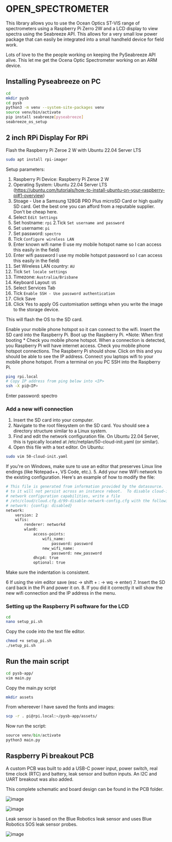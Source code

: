 # OPEN_SPECTROMETER

This library allows you to use the Ocean Optics ST-VIS range of spectrometers using a Raspberry Pi Zerro 2W and a LCD display to view spectra using the Seabreeze API. This allows for a very small low power package that can easily be integrated into a small handheld device for field work. 

Lots of love to the the people working on keeping the PySeabreeze API alive. This let me get the Ocena Optic Spectrometer working on an ARM device. 

## Installing Pyseabreeze on PC

```sh
cd
mkdir pysb
cd pysb
python3 -m venv --system-site-packages venv
source venv/bin/activate
pip install seabreeze[pyseabreeze]
seabreeze_os_setup
```

## 2 inch RPi Display For RPi

Flash the Raspberry Pi Zeroe 2 W with Ubuntu 22.04 Server LTS

```sh
sudo apt install rpi-imager
```

Setup parameters:
1. Raspberry Pi Device: Raspberry Pi Zeroe 2 W
2. Operating System: Ubuntu 22.04 Server LTS (https://ubuntu.com/tutorials/how-to-install-ubuntu-on-your-raspberry-pi#1-overview)
3. Stoage - Use a Samsung 128GB PRO Plus microSD Card or high quality SD card. Get the best one you can afford from a reputable supplier. Don't be cheap here.
4. Select `Edit Settings`
  1. Set hostname: `rpi`
  2.Tick `Set username and password`
  3. Set username: `pi`
  4. Set password: `spectro`
  5. Tick `Configure wireless LAN`
  6. Enter known wifi name (I use my mobile hotspot name so I can access this easily in the field)
  7. Enter wifi password I use my mobile hotspot password so I can access this easily in the field)
  8. Set Wireless LAN country: `AU`
  9. Tick `Set locale settings`
  10. Timezone: `Australia/Brisbane`
  11. Keyboard Layout: `US`
  12. Select Services Tab
  13. Tick `Enable SSH - Use password authentication`
  14. Click Save
  15. Click Yes to apply OS customisation settings when you write the image to the storage device.

This will flash the OS to the SD card.

Enable your mobile phone hotspot so it can connect to the wifi.
Insert the SD card into the Raspberry Pi. 
Boot up the Raspberry Pi.
*Note: When first booting *
Check you mobile phone hotspot. 
When a connection is detected, you Raspberry Pi will have internet access. Check you mobile phone hotspot connections. The Raspberry Pi should show. Click on this and you should be able to see the IP address.
Connect you laptops wifi to your mobile phone hotspot. 
From a terminal on you PC SSH into the Raspberry Pi.

```sh
ping rpi.local
# Copy IP address from ping below into <IP>
ssh -X pi@<IP>
```
Enter password: spectro

### Add a new wifi connection

1. Insert the SD card into your computer.
2. Navigate to the root filesystem on the SD card. You should see a directory structure similar to a Linux system.
3. Find and edit the network configuration file. On Ubuntu 22.04 Server, this is typically located at /etc/netplan/50-cloud-init.yaml (or similar).
4. Open this file with a text editor. On Ubuntu: 

```sh
sudo vim 50-cloud-init.yaml
```

If you're on Windows, make sure to use an editor that preserves Linux line endings (like Notepad++, VS Code, etc.). 
5. Add your new WiFi network to the existing configuration. Here's an example of how to modify the file:

```sh
# This file is generated from information provided by the datasource.  Changes
# to it will not persist across an instance reboot.  To disable cloud-init's
# network configuration capabilities, write a file
# /etc/cloud/cloud.cfg.d/99-disable-network-config.cfg with the following:
# network: {config: disabled}
network:
    version: 2
    wifis:
        renderer: networkd
        wlan0:
            access-points:
                wifi_name:
                    password: password
                new_wifi_name:
                    password: new_password
            dhcp4: true
            optional: true
```
Make sure the indentation is consistent. 

6 If using the vim editor save (esc -> shift + : -> wq -> enter)
7. Insert the SD card back in the Pi and power it on. 
8. If you did it correctly it will show the new wifi connection and the IP address in the menu.

### Setting up the Raspberry Pi software for the LCD

```sh
cd
nano setup_pi.sh
```

Copy the code into the text file editor.

```sh
chmod +x setup_pi.sh
./setup_pi.sh
```
## Run the main script

```sh
cd pysb-app/
vim main.py
```

Copy the main.py script

```sh
mkdir assets
```

From whereever I have saved the fonts and images:

```sh
scp -r . pi@rpi.local:~/pysb-app/assets/
```

Now run the script:

```py
source venv/bin/activate
python3 main.py
```

## Raspberry Pi breakout PCB

A custom PCB was built to add a USB-C power input, power switch, real time clock (RTC) and battery, leak sensor and button inputs. An I2C and UART breakout was also added.

This complete schematic and board design can be found in the PCB folder. 

![image](https://github.com/user-attachments/assets/a64ad8f9-ed21-4b6f-b43d-9462d401118d)

![image](https://github.com/user-attachments/assets/7c0f146f-47bb-43a3-b808-453892763aac)

Leak sensor is based on the Blue Robotics leak sensor and uses Blue Robotics SOS leak sensor probes.

![image](https://github.com/user-attachments/assets/3c34cd6f-63d9-44bc-a1fa-a32ff59414d8)


